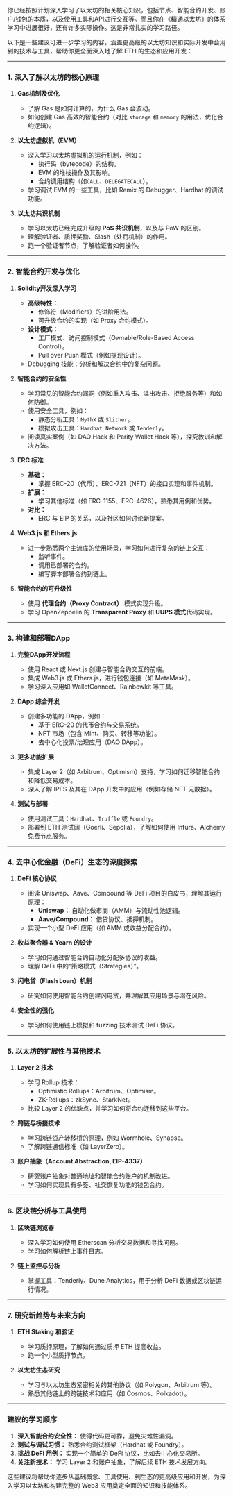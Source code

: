 你已经按照计划深入学习了以太坊的相关核心知识，包括节点、智能合约开发、账户/钱包的本质，以及使用工具和API进行交互等。而且你在《精通以太坊》的体系学习中进展很好，还有许多实际操作。这是非常扎实的学习路径。

以下是一些建议可进一步学习的内容，涵盖更高级的以太坊知识和实际开发中会用到的技术与工具，帮助你更全面深入地了解 ETH 的生态和应用开发：

---

### **1. 深入了解以太坊的核心原理**
1. **Gas机制及优化**
   - 了解 Gas 是如何计算的，为什么 Gas 会波动。
   - 如何创建 Gas 高效的智能合约（对比 `storage` 和 `memory` 的用法，优化合约逻辑）。

2. **以太坊虚拟机（EVM）**
   - 深入学习以太坊虚拟机的运行机制，例如：
     - 执行码（bytecode）的结构。
     - EVM 的堆栈操作及其影响。
     - 合约调用结构（如`CALL`、`DELEGATECALL`）。
   - 学习调试 EVM 的一些工具，比如 Remix 的 Debugger、Hardhat 的调试功能。

3. **以太坊共识机制**
   - 学习以太坊已经完成升级的 **PoS 共识机制**，以及与 PoW 的区别。
   - 理解验证者、质押奖励、Slash（处罚机制）的作用。
   - 跑一个验证者节点，了解验证者如何操作。

---

### **2. 智能合约开发与优化**
1. **Solidity开发深入学习**
   - **高级特性：**
     - 修饰符（Modifiers）的进阶用法。
     - 可升级合约的实现（如 Proxy 合约模式）。
   - **设计模式：**
     - 工厂模式、访问控制模式（Ownable/Role-Based Access Control）。
     - Pull over Push 模式（例如提现设计）。
   - Debugging 技能：分析和解决合约中的复杂问题。

2. **智能合约的安全性**
   - 学习常见的智能合约漏洞（例如重入攻击、溢出攻击、拒绝服务等）和如何防御。
   - 使用安全工具，例如：
     - 静态分析工具：`MythX` 或 `Slither`。
     - 模拟攻击工具：`Hardhat Network` 或 `Tenderly`。
   - 阅读真实案例（如 DAO Hack 和 Parity Wallet Hack 等），探究教训和解决方法。

3. **ERC 标准**
   - **基础：**
     - 掌握 ERC-20（代币）、ERC-721（NFT）的接口实现和事件机制。
   - **扩展：**
     - 学习其他标准（如 ERC-1155、ERC-4626），熟悉其用例和优势。
   - **对比：**
     - ERC 与 EIP 的关系，以及社区如何讨论新提案。

4. **Web3.js 和 Ethers.js**
   - 进一步熟悉两个主流库的使用场景，学习如何进行复杂的链上交互：
     - 监听事件。
     - 调用已部署的合约。
     - 编写脚本部署合约到链上。

5. **智能合约的可升级性**
   - 使用 **代理合约（Proxy Contract）** 模式实现升级。
   - 学习 OpenZeppelin 的 **Transparent Proxy** 和 **UUPS 模式**代码实现。

---

### **3. 构建和部署DApp**
1. **完整DApp开发流程**
   - 使用 React 或 Next.js 创建与智能合约交互的前端。
   - 集成 Web3.js 或 Ethers.js，进行钱包连接（如 MetaMask）。
   - 学习深入应用如 WalletConnect、Rainbowkit 等工具。

2. **DApp 综合开发**
   - 创建多功能的 DApp，例如：
     - 基于 ERC-20 的代币合约与交易系统。
     - NFT 市场（包含 Mint、购买、转移等功能）。
     - 去中心化投票/治理应用（DAO DApp）。

3. **更多功能扩展**
   - 集成 Layer 2（如 Arbitrum、Optimism）支持，学习如何迁移智能合约和降低交易成本。
   - 深入了解 IPFS 及其在 DApp 开发中的应用（例如存储 NFT 元数据）。

4. **测试与部署**
   - 使用测试工具：`Hardhat`、`Truffle` 或 `Foundry`。
   - 部署到 ETH 测试网（Goerli、Sepolia），了解如何使用 Infura、Alchemy 免费节点服务。

---

### **4. 去中心化金融（DeFi）生态的深度探索**
1. **DeFi 核心协议**
   - 阅读 Uniswap、Aave、Compound 等 DeFi 项目的白皮书，理解其运行原理：
     - **Uniswap：** 自动化做市商（AMM）与流动性池逻辑。
     - **Aave/Compound：** 借贷协议、抵押机制。
   - 实现一个小型 DeFi 应用（如 AMM 或收益分配合约）。

2. **收益聚合器 & Yearn 的设计**
   - 学习如何通过智能合约自动化分配多协议的收益。
   - 理解 DeFi 中的“策略模式（Strategies）”。

3. **闪电贷（Flash Loan）机制**
   - 研究如何使用智能合约创建闪电贷，并理解其应用场景与潜在风险。

4. **安全性的强化**
   - 学习如何使用链上模拟和 fuzzing 技术测试 DeFi 协议。

---

### **5. 以太坊的扩展性与其他技术**
1. **Layer 2 技术**
   - 学习 Rollup 技术：
     - Optimistic Rollups：Arbitrum、Optimism。
     - ZK-Rollups：zkSync、StarkNet。
   - 比较 Layer 2 的优缺点，并学习如何将合约迁移到这些平台。

2. **跨链与桥接技术**
   - 学习跨链资产转移桥的原理，例如 Wormhole、Synapse。
   - 了解跨链通信标准（如 LayerZero）。

3. **账户抽象（Account Abstraction, EIP-4337）**
   - 研究账户抽象对普通地址和智能合约账户的机制改进。
   - 学习如何实现具有多签、社交恢复功能的钱包合约。

---

### **6. 区块链分析与工具使用**
1. **区块链浏览器**
   - 深入学习如何使用 Etherscan 分析交易数据和寻找问题。
   - 学习如何解析链上事件日志。

2. **链上监控与分析**
   - 掌握工具：Tenderly、Dune Analytics，用于分析 DeFi 数据或区块链运行情况。

---

### **7. 研究新趋势与未来方向**
1. **ETH Staking 和验证**
   - 学习质押原理，了解如何通过质押 ETH 提高收益。
   - 跑一个小型质押节点。

2. **以太坊生态研究**
   - 学习与以太坊生态紧密相关的其他协议（如 Polygon、Arbitrum 等）。
   - 熟悉其他链上的跨链技术和应用（如 Cosmos、Polkadot）。

---

### **建议的学习顺序**
1. **深入智能合约安全性：** 使得代码更可靠，避免灾难性漏洞。
2. **测试与调试习惯：** 熟悉合约测试框架（Hardhat 或 Foundry）。
3. **挑战 DeFi 用例：** 实现一个简单的 DeFi 协议，比如去中心化交易所。
4. **关注新技术：** 学习 Layer 2 和账户抽象，了解后续 ETH 技术发展方向。

这些建议将帮助你逐步从基础概念、工具使用、到生态的更高级应用和开发，为深入学习以太坊和构建完整的 Web3 应用奠定全面的知识和技能体系。